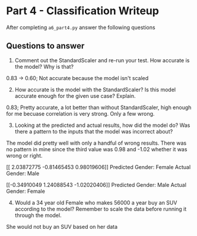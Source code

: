 # Part 4 - Classification Writeup

After completing `a6_part4.py` answer the following questions

## Questions to answer

1. Comment out the StandardScaler and re-run your test. How accurate is the model? Why is that?

0.83 -> 0.60; Not accurate because the model isn't scaled

2. How accurate is the model with the StandardScaler? Is this model accurate enough for the given use case? Explain.

0.83; Pretty accurate, a lot better than without StandardScaler, high enough for me becuase correlation is very strong. Only a few wrong.

3. Looking at the predicted and actual results, how did the model do? Was there a pattern to the inputs that the model was incorrect about?

The model did pretty well with only a handful of wrong results. There was no pattern in mine since the third value was 0.98 and -1.02 whether it was wrong or right.

[[ 2.03872775 -0.81465453  0.98019606]]
Predicted Gender: Female Actual Gender: Male

[[-0.34910049  1.24088543 -1.02020406]]
Predicted Gender: Male Actual Gender: Female

4. Would a 34 year old Female who makes 56000 a year buy an SUV according to the model? Remember to scale the data before running it through the model.

She would not buy an SUV based on her data